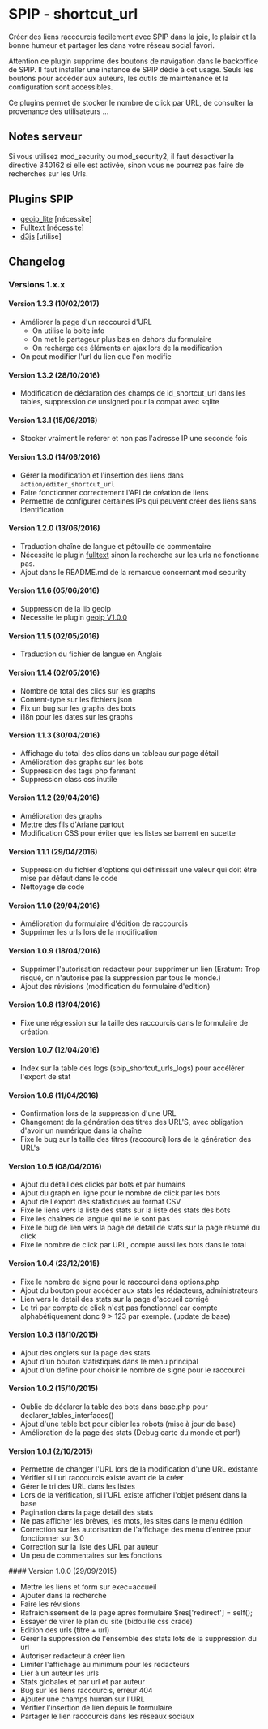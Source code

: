 
SPIP - shortcut_url
=======

Créer des liens raccourcis facilement avec SPIP dans la joie, le plaisir et la bonne humeur et partager les dans votre réseau social favori.

Attention ce plugin supprime des boutons de navigation dans le backoffice de SPIP. Il faut installer une instance de SPIP dédié à cet usage. Seuls les boutons pour accéder aux auteurs, les outils de maintenance et la configuration sont accessibles.

Ce plugins permet de stocker le nombre de click par URL, de consulter la provenance des utilisateurs ...

## Notes serveur

Si vous utilisez mod_security ou mod_security2, il faut désactiver la directive 340162 si elle est activée, sinon vous ne pourrez pas faire de recherches sur les Urls.

## Plugins SPIP

* [geoip_lite](http://zone.spip.org/trac/spip-zone/browser/_plugins_/geoip/branches/v1) [nécessite]
* [Fulltext](https://plugins.spip.net/fulltext.html) [nécessite]
* [d3js](http://zone.spip.org/trac/spip-zone/browser/_plugins_/d3js) [utilise]

## Changelog

### Versions 1.x.x

#### Version 1.3.3 (10/02/2017)

* Améliorer la page d'un raccourci d'URL
  * On utilise la boite info
  * On met le partageur plus bas en dehors du formulaire
  * On recharge ces éléments en ajax lors de la modification
* On peut modifier l'url du lien que l'on modifie


#### Version 1.3.2 (28/10/2016)

- Modification de déclaration des champs de id_shortcut_url dans les tables, suppression de unsigned pour la compat avec sqlite

#### Version 1.3.1 (15/06/2016)

- Stocker vraiment le referer et non pas l'adresse IP une seconde fois

#### Version 1.3.0 (14/06/2016)

- Gérer la modification et l'insertion des liens dans ```action/editer_shortcut_url```
- Faire fonctionner correctement l'API de création de liens
- Permettre de configurer certaines IPs qui peuvent créer des liens sans identification

#### Version 1.2.0 (13/06/2016)

- Traduction chaîne de langue et pétouille de commentaire
- Nécessite le plugin [fulltext](https://plugins.spip.net/fulltext.html) sinon la recherche sur les urls ne fonctionne pas.
- Ajout dans le README.md de la remarque concernant mod security 

#### Version 1.1.6 (05/06/2016)

- Suppression de la lib geoip
- Necessite le plugin [geoip V1.0.0](http://zone.spip.org/trac/spip-zone/browser/_plugins_/geoip/branches/v1)

#### Version 1.1.5 (02/05/2016)

- Traduction du fichier de langue en Anglais

#### Version 1.1.4 (02/05/2016)

- Nombre de total des clics sur les graphs
- Content-type sur les fichiers json
- Fix un bug sur les graphs des bots
- i18n pour les dates sur les graphs

#### Version 1.1.3 (30/04/2016)

- Affichage du total des clics dans un tableau sur page détail
- Amélioration des graphs sur les bots
- Suppression des tags php fermant
- Suppression class css inutile

#### Version 1.1.2 (29/04/2016)

- Amélioration des graphs
- Mettre des fils d'Ariane partout
- Modification CSS pour éviter que les listes se barrent en sucette

#### Version 1.1.1 (29/04/2016)

- Suppression du fichier d'options qui définissait une valeur qui doit être mise par défaut dans le code
- Nettoyage de code

#### Version 1.1.0 (29/04/2016)

- Amélioration du formulaire d'édition de raccourcis
- Supprimer les urls lors de la modification

#### Version 1.0.9 (18/04/2016)

- Supprimer l'autorisation redacteur pour supprimer un lien (Eratum: Trop risqué, on n'autorise pas la suppression par tous le monde.)
- Ajout des révisions (modification du formulaire d'edition)

#### Version 1.0.8 (13/04/2016)

- Fixe une régression sur la taille des raccourcis dans le formulaire de création.

#### Version 1.0.7 (12/04/2016)

- Index sur la table des logs (spip_shortcut_urls_logs) pour accélérer l'export de stat

#### Version 1.0.6 (11/04/2016)

- Confirmation lors de la suppression d'une URL
- Changement de la génération des titres des URL'S, avec obligation d'avoir un numérique dans la chaîne
- Fixe le bug sur la taille des titres (raccourci) lors de la génération des URL's

#### Version 1.0.5 (08/04/2016)

- Ajout du détail des clicks par bots et par humains
- Ajout du graph en ligne pour le nombre de click par les bots
- Ajout de l'export des statistiques au format CSV
- Fixe le liens vers la liste des stats sur la liste des stats des bots
- Fixe les chaînes de langue qui ne le sont pas
- Fixe le bug de lien vers la page de détail de stats sur la page résumé du click
- Fixe le nombre de click par URL, compte aussi les bots dans le total

#### Version 1.0.4 (23/12/2015)

- Fixe le nombre de signe pour le raccourci dans options.php
- Ajout du bouton pour accéder aux stats les rédacteurs, administrateurs
- Lien vers le detail des stats sur la page d'accueil corrigé
- Le tri par compte de click n'est pas fonctionnel car compte alphabétiquement donc 9 > 123 par exemple. (update de base)

#### Version 1.0.3 (18/10/2015)

- Ajout des onglets sur la page des stats
- Ajout d'un bouton statistiques dans le menu principal
- Ajout d'un define pour choisir le nombre de signe pour le raccourci

#### Version 1.0.2 (15/10/2015)

- Oublie de déclarer la table des bots dans base.php pour declarer_tables_interfaces()
- Ajout d'une table bot pour cibler les robots (mise à jour de base)
- Amélioration de la page des stats (Debug carte du monde et perf)

#### Version 1.0.1 (2/10/2015)

- Permettre de changer l'URL lors de la modification d'une URL existante
- Vérifier si l'url raccourcis existe avant de la créer
- Gérer le tri des URL dans les listes
- Lors de la vérification, si l'URL existe afficher l'objet présent dans la base
- Pagination dans la page detail des stats
- Ne pas afficher les brèves, les mots, les sites dans le menu édition
- Correction sur les autorisation de l'affichage des menu d'entrée pour fonctionner sur 3.0
- Correction sur la liste des URL par auteur
- Un peu de commentaires sur les fonctions

#### Version 1.0.0 (29/09/2015)

- Mettre les liens et form sur exec=accueil
- Ajouter dans la recherche
- Faire les révisions
- Rafraichissement de la page après formulaire $res['redirect'] = self();
- Essayer de virer le plan du site (bidouille css crade)
- Edition des urls (titre + url)
- Gérer la suppression de l'ensemble des stats lots de la suppression du url
- Autoriser redacteur à créer lien
- Limiter l'affichage au minimum pour les redacteurs
- Lier à un auteur les urls
- Stats globales et par url et par auteur
- Bug sur les liens raccourcis, erreur 404
- Ajouter une champs human sur l'URL
- Vérifier l'insertion de lien depuis le formulaire
- Partager le lien raccourcis dans les réseaux sociaux